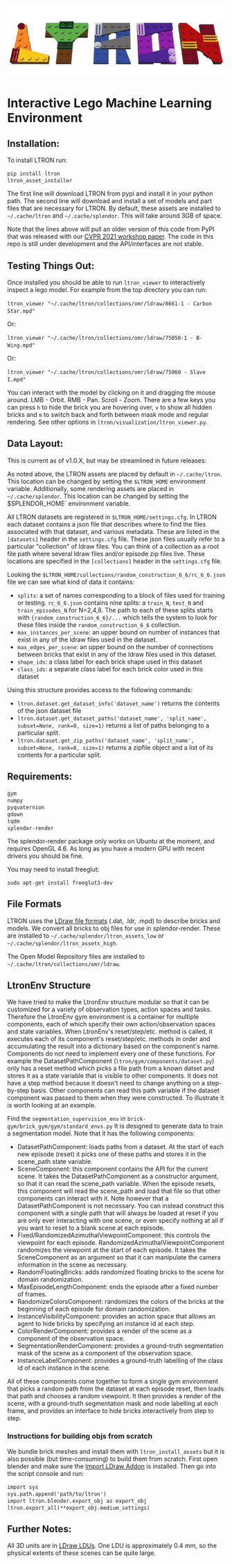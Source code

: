 ![LTRON](assets/ltron_logo.png?raw=true "LTRON")

# Interactive Lego Machine Learning Environment

## Installation:
To install LTRON run:
```
pip install ltron
ltron_asset_installer
```

The first line will download LTRON from pypi and install it in your python path. The second line will download and install a set of models and part files that are necessary for LTRON.  By default, these assets are installed to `~/.cache/ltron` and `~/.cache/splendor`.  This will take around 3GB of space.

Note that the lines above will pull an older version of this code from PyPI that was released with our [CVPR 2021 workshop paper](https://embodied-ai.org/papers/LegoTron.pdf).  The code in this repo is still under development and the API/interfaces are not stable.

## Testing Things Out:
Once installed you should be able to run `ltron_viewer` to interactively inspect a lego model.  For example from the top directory you can run:

`ltron_viewer "~/.cache/ltron/collections/omr/ldraw/8661-1 - Carbon Star.mpd"`

Or:

`ltron_viewer "~/.cache/ltron/collections/omr/ldraw/75050-1 - B-Wing.mpd"`

Or:

`ltron_viewer "~/.cache/ltron/collections/omr/ldraw/75060 - Slave I.mpd"`

You can interact with the model by clicking on it and dragging the mouse around.  LMB - Orbit.  RMB - Pan.  Scroll - Zoom.  There are a few keys you can press `h` to hide the brick you are hovering over, `v` to show all hidden bricks and `m` to switch back and forth between mask mode and regular rendering.  See other options in `ltron/visualization/ltron_viewer.py`.

## Data Layout:
This is current as of v1.0.X, but may be streamlined in future releases:

As noted above, the LTRON assets are placed by default in `~/.cache/ltron`.  This location can be changed by setting the `$LTRON_HOME` environment variable.  Additionally, some rendering assets are placed in `~/.cache/splendor`.  This location can be changed by setting the $SPLENDOR_HOME` environment variable.

All LTRON datasets are registered in `$LTRON_HOME/settings.cfg`.  In LTRON each dataset contains a json file that describes where to find the files associated with that dataset, and various metadata.  These are listed in the `[datasets]` header in the `settings.cfg` file.  These json files usually refer to a particular "collection" of ldraw files.  You can think of a collection as a root file path where several ldraw files and/or episode zip files live.  These locations are specified in the `[collections]` header in the `settings.cfg` file.

Looking the `$LTRON_HOME/collections/random_construction_6_6/rc_6_6.json` file we can see what kind of data it contains:
- `splits`: a set of names corresponding to a block of files used for training or testing.  `rc_6_6.json` contains nine splits: a `train_N`, `test_N` and `train_episodes_N` for N=2,4,8.  The path to each of these splits starts with `{random_construction_6_6}/...` which tells the system to look for these files inside the `random_construction_6_6` collection.
- `max_instances_per_scene`: an upper bound on number of instances that exist in any of the ldraw files used in the dataset.
- `max_edges_per_scene`: an upper bound on the number of connections between bricks that exist in any of the ldraw files used in this dataset.
- `shape_ids`: a class label for each brick shape used in this dataset
- `class_ids`: a separate class label for each brick color used in this dataset

Using this structure provides access to the following commands:
- `ltron.dataset.get_dataset_info('dataset_name')` returns the contents of the json dataset file
- `ltron.dataset.get_dataset_paths('dataset_name', 'split_name', subset=None, rank=0, size=1)` returns a list of paths belonging to a particular split.
- `ltron.dataset.get_zip_paths('dataset_name', 'split_name', subset=None, rank=0, size=1)` returns a zipfile object and a list of its contents for a particular split.

## Requirements:
```
gym
numpy
pyquaternion
gdown
tqdm
splendor-render
```
The splendor-render package only works on Ubuntu at the moment, and requires OpenGL 4.6.  As long as you have a modern GPU with recent drivers you should be fine.

You may need to install freeglut:
```
sudo apt-get install freeglut3-dev
```

## File Formats
LTRON uses the [LDraw file formats](https://www.ldraw.org/article/218) (.dat, .ldr, .mpd) to describe bricks and models.  We convert all bricks to obj files for use in splendor-render.  These are installed to `~/.cache/splendor/ltron_assets_low` or `~/.cache/splendor/ltron_assets_high`.

The Open Model Repository files are installed to `~/.cache/ltron/collections/omr/ldraw`.

## LtronEnv Structure
We have tried to make the LtronEnv structure modular so that it can be customized for a variety of observation types, action spaces and tasks.  Therefore the LtronEnv gym environment is a container for multiple components, each of which specify their own action/observation spaces and state variables.  When LtronEnv's reset/step/etc. method is called, it executes each of its component's reset/step/etc. methods in order and accumulating the result into a dictionary based on the component's name.  Components do not need to implement every one of these functions.  For example the DatasetPathComponent (`ltron/gym/components/dataset.py`) only has a reset method which picks a file path from a known datset and stores it as a state variable that is visible to other components.  It does not have a step method because it doesn't need to change anything on a step-by-step basis.  Other components can read this path variable if the dataset component was passed to them when they were constructed.  To illustrate it is worth looking at an example.

Find the `segmentation_supervision_env` in `brick-gym/brick_gym/gym/standard_envs.py`  It is designed to generate data to train a segmentation model.  Note that it has the following components:
- DatasetPathComponent: loads paths from a dataset.  At the start of each new episode (reset) it picks one of these paths and stores it in the scene_path state variable.
- SceneComponent: this component contains the API for the current scene.  It takes the DatasetPathComponent as a constructor argument, so that it can read the scene_path variable.  When the episode resets, this component will read the scene_path and load that file so that other components can interact with it.  Note however that a DatasetPathComponent is not necessary.  You can instead construct this component with a single path that will always be loaded at reset if you are only ever interacting with one scene, or even specify nothing at all if you want to reset to a blank scene at each episode.
- Fixed/RandomizedAzimuthalViewpointComponent: this controls the viewpoint for each episode.  RandomizedAzimuthalViewpointComponent randomizes the viewpoint at the start of each episode.  It takes the SceneComponent as an argument so that it can manipulate the camera information in the scene as necessary.
- RandomFloatingBricks: adds randomized floating bricks to the scene for domain randomization.
- MaxEpisodeLengthComponent: ends the episode after a fixed number of frames.
- RandomizeColorsComponent: randomizes the colors of the bricks at the beginning of each episode for domain randomization.
- InstanceVisibilityComponent: provides an action space that allows an agent to hide bricks by specifying an instance id at each step.
- ColorRenderComponent: provides a render of the scene as a component of the observation space.
- SegmentationRenderComponent: provides a ground-truth segmentation mask of the scene as a component of the observation space.
- InstanceLabelComponent: provides a ground-truth labelling of the class id of each instance in the scene.

All of these components come together to form a single gym environment that picks a random path from the dataset at each episode reset, then loads that path and chooses a random viewpoint.  It then provides a render of the scene, with a ground-truth segmentation mask and node labelling at each frame, and provides an interface to hide bricks interactively from step to step.  

### Instructions for building objs from scratch
We bundle brick meshes and install them with `ltron_install_assets` but it is also possible (but time-consuming) to build them from scratch. First open blender and make sure the [Import LDraw Addon](https://github.com/TobyLobster/ImportLDraw) is installed.  Then go into the script console and run:
```
import sys
sys.path.append('path/to/ltron')
import ltron.blender.export_obj as export_obj
ltron.export_all(**export_obj.medium_settings)
```

## Further Notes:
All 3D units are in [LDraw LDUs](http://www.ldraw.org/article/218.html).  One LDU is approximately 0.4 mm, so the physical extents of these scenes can be quite large.
